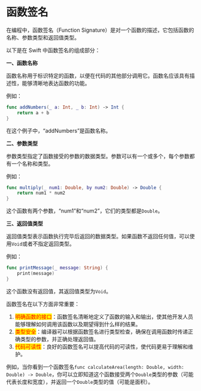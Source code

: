 # 函数签名

在编程中，函数签名（Function Signature）是对一个函数的描述，它包括函数的名称、参数类型和返回值类型。

以下是在 Swift 中函数签名的组成部分：

**一、函数名称**

函数名称用于标识特定的函数，以便在代码的其他部分调用它。函数名应该具有描述性，能够清晰地表达函数的功能。

例如：

```swift
func addNumbers(_ a: Int, _ b: Int) -> Int {
    return a + b
}
```

在这个例子中，“addNumbers”是函数名称。

**二、参数类型**

参数类型指定了函数接受的参数的数据类型。参数可以有一个或多个，每个参数都有一个名称和类型。

例如：

```swift
func multiply(_ num1: Double, by num2: Double) -> Double {
    return num1 * num2
}
```

这个函数有两个参数，“num1”和“num2”，它们的类型都是`Double`。

**三、返回值类型**

返回值类型表示函数执行完毕后返回的数据类型。如果函数不返回任何值，可以使用`Void`或者不指定返回类型。

例如：

```swift
func printMessage(_ message: String) {
    print(message)
}
```

这个函数没有返回值，其返回值类型为`Void`。

函数签名在以下方面非常重要：

1. <mark style="color:red;">明确函数的接口</mark>：函数签名清晰地定义了函数的输入和输出，使其他开发人员能够理解如何调用该函数以及期望得到什么样的结果。
2. <mark style="color:red;">类型安全</mark>：编译器可以根据函数签名进行类型检查，确保在调用函数时传递正确类型的参数，并正确处理返回值。
3. <mark style="color:red;">代码可读性</mark>：良好的函数签名可以提高代码的可读性，使代码更易于理解和维护。

例如，当你看到一个函数签名`func calculateArea(length: Double, width: Double) -> Double`，你可以立即知道这个函数接受两个`Double`类型的参数（可能代表长度和宽度），并返回一个`Double`类型的值（可能是面积）。
